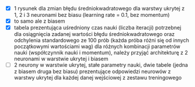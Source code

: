 * [x] 1 rysunek dla zmian błędu średniokwadratowego dla warstwy ukrytej z 1, 2 i 3 neuronami bez biasu (learning rate = 0.1, bez momentum)
* [x] to samo ale z biasem
* [x] tabela prezentująca uśredniony czas nauki (liczba iteracji) potrzebnej dla osiągnięcia zadanej wartości błędu średniokwadratowego oraz odchylenia standardowego ze 100 prób (każda próba różni się od innych początkowymi wartościami wag) dla różnych kombinacji parametrów nauki (współczynnik nauki i momentum), należy przyjąć architekturę z 2 neuronami w warstwie ukrytej i biasem
* [ ] 2 neurony w warstwie ukrytej, stałe parametry nauki, dwie tabele (jedna z biasem druga bez biasu) prezentujące odpowiedzi neurowów z warstwy ukrytej dla każdej danej wejściowej z zestawu treningowego
